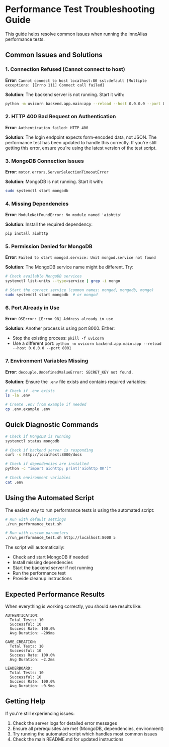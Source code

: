 # Performance Test Troubleshooting Guide

This guide helps resolve common issues when running the InnoAlias performance tests.

## Common Issues and Solutions

### 1. Connection Refused (Cannot connect to host)

**Error**: `Cannot connect to host localhost:80 ssl:default [Multiple exceptions: [Errno 111] Connect call failed]`

**Solution**: The backend server is not running. Start it with:
```bash
python -m uvicorn backend.app.main:app --reload --host 0.0.0.0 --port 8000
```

### 2. HTTP 400 Bad Request on Authentication

**Error**: `Authentication failed: HTTP 400`

**Solution**: The login endpoint expects form-encoded data, not JSON. The performance test has been updated to handle this correctly. If you're still getting this error, ensure you're using the latest version of the test script.

### 3. MongoDB Connection Issues

**Error**: `motor.errors.ServerSelectionTimeoutError`

**Solution**: MongoDB is not running. Start it with:
```bash
sudo systemctl start mongodb
```

### 4. Missing Dependencies

**Error**: `ModuleNotFoundError: No module named 'aiohttp'`

**Solution**: Install the required dependency:
```bash
pip install aiohttp
```

### 5. Permission Denied for MongoDB

**Error**: `Failed to start mongod.service: Unit mongod.service not found`

**Solution**: The MongoDB service name might be different. Try:
```bash
# Check available MongoDB services
systemctl list-units --type=service | grep -i mongo

# Start the correct service (common names: mongod, mongodb, mongo)
sudo systemctl start mongodb  # or mongod
```

### 6. Port Already in Use

**Error**: `OSError: [Errno 98] Address already in use`

**Solution**: Another process is using port 8000. Either:
- Stop the existing process: `pkill -f uvicorn`
- Use a different port: `python -m uvicorn backend.app.main:app --reload --host 0.0.0.0 --port 8001`

### 7. Environment Variables Missing

**Error**: `decouple.UndefinedValueError: SECRET_KEY not found.`

**Solution**: Ensure the `.env` file exists and contains required variables:
```bash
# Check if .env exists
ls -la .env

# Create .env from example if needed
cp .env.example .env
```

## Quick Diagnostic Commands

```bash
# Check if MongoDB is running
systemctl status mongodb

# Check if backend server is responding
curl -s http://localhost:8000/docs

# Check if dependencies are installed
python -c "import aiohttp; print('aiohttp OK')"

# Check environment variables
cat .env
```

## Using the Automated Script

The easiest way to run performance tests is using the automated script:

```bash
# Run with default settings
./run_performance_test.sh

# Run with custom parameters
./run_performance_test.sh http://localhost:8000 5
```

The script will automatically:
- Check and start MongoDB if needed
- Install missing dependencies
- Start the backend server if not running
- Run the performance test
- Provide cleanup instructions

## Expected Performance Results

When everything is working correctly, you should see results like:

```
AUTHENTICATION:
  Total Tests: 10
  Successful: 10
  Success Rate: 100.0%
  Avg Duration: ~209ms

GAME_CREATION:
  Total Tests: 10
  Successful: 10
  Success Rate: 100.0%
  Avg Duration: ~2.2ms

LEADERBOARD:
  Total Tests: 10
  Successful: 10
  Success Rate: 100.0%
  Avg Duration: ~0.9ms
```

## Getting Help

If you're still experiencing issues:

1. Check the server logs for detailed error messages
2. Ensure all prerequisites are met (MongoDB, dependencies, environment)
3. Try running the automated script which handles most common issues
4. Check the main README.md for updated instructions 